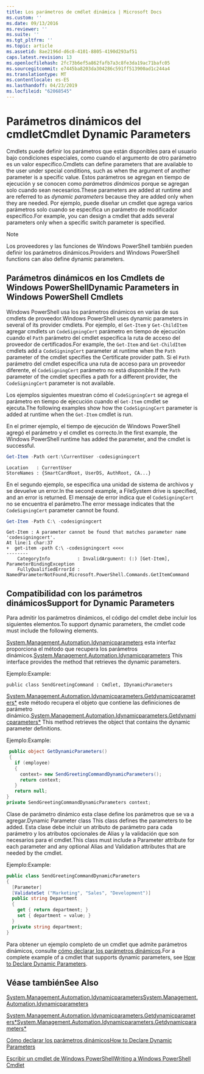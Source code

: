 ```yaml
---
title: Los parámetros de cmdlet dinámica | Microsoft Docs
ms.custom: ''
ms.date: 09/13/2016
ms.reviewer: ''
ms.suite: ''
ms.tgt_pltfrm: ''
ms.topic: article
ms.assetid: 8ae2196d-d6c8-4101-8805-4190d293af51
caps.latest.revision: 13
ms.openlocfilehash: 2fc73b6ef5a862fafb7a3c8fe3da19ac71bafc05
ms.sourcegitcommit: e7445ba8203da304286c591ff513900ad1c244a4
ms.translationtype: MT
ms.contentlocale: es-ES
ms.lasthandoff: 04/23/2019
ms.locfileid: "62068545"
---
```

# <a name="cmdlet-dynamic-parameters"></a><span data-ttu-id="4935e-102">Parámetros dinámicos del cmdlet</span><span class="sxs-lookup"><span data-stu-id="4935e-102">Cmdlet Dynamic Parameters</span></span>

<span data-ttu-id="4935e-103">Cmdlets puede definir los parámetros que están disponibles para el usuario bajo condiciones especiales, como cuando el argumento de otro parámetro es un valor específico.</span><span class="sxs-lookup"><span data-stu-id="4935e-103">Cmdlets can define parameters that are available to the user under special conditions, such as when the argument of another parameter is a specific value.</span></span> <span data-ttu-id="4935e-104">Estos parámetros se agregan en tiempo de ejecución y se conocen como *parámetros dinámicos* porque se agregan solo cuando sean necesarios.</span><span class="sxs-lookup"><span data-stu-id="4935e-104">These parameters are added at runtime and are referred to as *dynamic parameters* because they are added only when they are needed.</span></span> <span data-ttu-id="4935e-105">Por ejemplo, puede diseñar un cmdlet que agrega varios parámetros solo cuando se especifica un parámetro de modificador específico.</span><span class="sxs-lookup"><span data-stu-id="4935e-105">For example, you can design a cmdlet that adds several parameters only when a specific switch parameter is specified.</span></span>

> [!NOTE]
> <span data-ttu-id="4935e-106">Los proveedores y las funciones de Windows PowerShell también pueden definir los parámetros dinámicos.</span><span class="sxs-lookup"><span data-stu-id="4935e-106">Providers and Windows PowerShell functions can also define dynamic parameters.</span></span>

## <a name="dynamic-parameters-in-windows-powershell-cmdlets"></a><span data-ttu-id="4935e-107">Parámetros dinámicos en los Cmdlets de Windows PowerShell</span><span class="sxs-lookup"><span data-stu-id="4935e-107">Dynamic Parameters in Windows PowerShell Cmdlets</span></span>

<span data-ttu-id="4935e-108">Windows PowerShell usa los parámetros dinámicos en varias de sus cmdlets de proveedor.</span><span class="sxs-lookup"><span data-stu-id="4935e-108">Windows PowerShell uses dynamic parameters in several of its provider cmdlets.</span></span> <span data-ttu-id="4935e-109">Por ejemplo, el `Get-Item` y `Get-ChildItem` agregar cmdlets un `CodeSigningCert` parámetro en tiempo de ejecución cuando el `Path` parámetro del cmdlet especifica la ruta de acceso del proveedor de certificados.</span><span class="sxs-lookup"><span data-stu-id="4935e-109">For example, the `Get-Item` and `Get-ChildItem` cmdlets add a `CodeSigningCert` parameter at runtime when the `Path` parameter of the cmdlet specifies the Certificate provider path.</span></span> <span data-ttu-id="4935e-110">Si el `Path` parámetro del cmdlet especifica una ruta de acceso para un proveedor diferente, el `CodeSigningCert` parámetro no está disponible.</span><span class="sxs-lookup"><span data-stu-id="4935e-110">If the `Path` parameter of the cmdlet specifies a path for a different provider, the `CodeSigningCert` parameter is not available.</span></span>

<span data-ttu-id="4935e-111">Los ejemplos siguientes muestran cómo el `CodeSigningCert` se agrega el parámetro en tiempo de ejecución cuando el `Get-Item` cmdlet se ejecuta.</span><span class="sxs-lookup"><span data-stu-id="4935e-111">The following examples show how the `CodeSigningCert` parameter is added at runtime when the `Get-Item` cmdlet is run.</span></span>

<span data-ttu-id="4935e-112">En el primer ejemplo, el tiempo de ejecución de Windows PowerShell agregó el parámetro y el cmdlet es correcto.</span><span class="sxs-lookup"><span data-stu-id="4935e-112">In the first example, the Windows PowerShell runtime has added the parameter, and the cmdlet is successful.</span></span>

```powershell
Get-Item -Path cert:\CurrentUser -codesigningcert
```

```output
Location   : CurrentUser
StoreNames : {SmartCardRoot, UserDS, AuthRoot, CA...}
```

<span data-ttu-id="4935e-113">En el segundo ejemplo, se especifica una unidad de sistema de archivos y se devuelve un error.</span><span class="sxs-lookup"><span data-stu-id="4935e-113">In the second example, a FileSystem drive is specified, and an error is returned.</span></span> <span data-ttu-id="4935e-114">El mensaje de error indica que el `CodeSigningCert` no se encuentra el parámetro.</span><span class="sxs-lookup"><span data-stu-id="4935e-114">The error message indicates that the `CodeSigningCert` parameter cannot be found.</span></span>

```powershell
Get-Item -Path C:\ -codesigningcert
```

```output
Get-Item : A parameter cannot be found that matches parameter name 'codesigningcert'.
At line:1 char:37
+  get-item -path C:\ -codesigningcert <<<<
--------
    CategoryInfo          : InvalidArgument: (:) [Get-Item], ParameterBindingException
    FullyQualifiedErrorId : NamedParameterNotFound,Microsoft.PowerShell.Commands.GetItemCommand
```

## <a name="support-for-dynamic-parameters"></a><span data-ttu-id="4935e-115">Compatibilidad con los parámetros dinámicos</span><span class="sxs-lookup"><span data-stu-id="4935e-115">Support for Dynamic Parameters</span></span>

<span data-ttu-id="4935e-116">Para admitir los parámetros dinámicos, el código del cmdlet debe incluir los siguientes elementos.</span><span class="sxs-lookup"><span data-stu-id="4935e-116">To support dynamic parameters, the cmdlet code must include the following elements.</span></span>

<span data-ttu-id="4935e-117">[System.Management.Automation.Idynamicparameters](/dotnet/api/System.Management.Automation.IDynamicParameters) esta interfaz proporciona el método que recupera los parámetros dinámicos.</span><span class="sxs-lookup"><span data-stu-id="4935e-117">[System.Management.Automation.Idynamicparameters](/dotnet/api/System.Management.Automation.IDynamicParameters) This interface provides the method that retrieves the dynamic parameters.</span></span>

<span data-ttu-id="4935e-118">Ejemplo:</span><span class="sxs-lookup"><span data-stu-id="4935e-118">Example:</span></span>

`public class SendGreetingCommand : Cmdlet, IDynamicParameters`

<span data-ttu-id="4935e-119">[System.Management.Automation.Idynamicparameters.Getdynamicparameters\*](/dotnet/api/System.Management.Automation.IDynamicParameters.GetDynamicParameters) este método recupera el objeto que contiene las definiciones de parámetro dinámico.</span><span class="sxs-lookup"><span data-stu-id="4935e-119">[System.Management.Automation.Idynamicparameters.Getdynamicparameters\*](/dotnet/api/System.Management.Automation.IDynamicParameters.GetDynamicParameters) This method retrieves the object that contains the dynamic parameter definitions.</span></span>

<span data-ttu-id="4935e-120">Ejemplo:</span><span class="sxs-lookup"><span data-stu-id="4935e-120">Example:</span></span>

```csharp
 public object GetDynamicParameters()
 {
   if (employee)
   {
     context= new SendGreetingCommandDynamicParameters();
     return context;
   }
   return null;
}
private SendGreetingCommandDynamicParameters context;
```

<span data-ttu-id="4935e-121">Clase de parámetro dinámico esta clase define los parámetros que se va a agregar.</span><span class="sxs-lookup"><span data-stu-id="4935e-121">Dynamic Parameter class This class defines the parameters to be added.</span></span> <span data-ttu-id="4935e-122">Esta clase debe incluir un atributo de parámetro para cada parámetro y los atributos opcionales de Alias y la validación que son necesarios para el cmdlet.</span><span class="sxs-lookup"><span data-stu-id="4935e-122">This class must include a Parameter attribute for each parameter and any optional Alias and Validation attributes that are needed by the cmdlet.</span></span>

<span data-ttu-id="4935e-123">Ejemplo:</span><span class="sxs-lookup"><span data-stu-id="4935e-123">Example:</span></span>

```csharp
public class SendGreetingCommandDynamicParameters
{
  [Parameter]
  [ValidateSet ("Marketing", "Sales", "Development")]
  public string Department
  {
    get { return department; }
    set { department = value; }
  }
  private string department;
}
```

<span data-ttu-id="4935e-124">Para obtener un ejemplo completo de un cmdlet que admite parámetros dinámicos, consulte [cómo declarar los parámetros dinámicos](./how-to-declare-dynamic-parameters.md).</span><span class="sxs-lookup"><span data-stu-id="4935e-124">For a complete example of a cmdlet that supports dynamic parameters, see [How to Declare Dynamic Parameters](./how-to-declare-dynamic-parameters.md).</span></span>

## <a name="see-also"></a><span data-ttu-id="4935e-125">Véase también</span><span class="sxs-lookup"><span data-stu-id="4935e-125">See Also</span></span>

[<span data-ttu-id="4935e-126">System.Management.Automation.Idynamicparameters</span><span class="sxs-lookup"><span data-stu-id="4935e-126">System.Management.Automation.Idynamicparameters</span></span>](/dotnet/api/System.Management.Automation.IDynamicParameters)

[<span data-ttu-id="4935e-127">System.Management.Automation.Idynamicparameters.Getdynamicparameters\*</span><span class="sxs-lookup"><span data-stu-id="4935e-127">System.Management.Automation.Idynamicparameters.Getdynamicparameters\*</span></span>](/dotnet/api/System.Management.Automation.IDynamicParameters.GetDynamicParameters)

[<span data-ttu-id="4935e-128">Cómo declarar los parámetros dinámicos</span><span class="sxs-lookup"><span data-stu-id="4935e-128">How to Declare Dynamic Parameters</span></span>](./how-to-declare-dynamic-parameters.md)

[<span data-ttu-id="4935e-129">Escribir un cmdlet de Windows PowerShell</span><span class="sxs-lookup"><span data-stu-id="4935e-129">Writing a Windows PowerShell Cmdlet</span></span>](./writing-a-windows-powershell-cmdlet.md)

